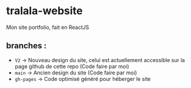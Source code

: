 # tralala-website
Mon site portfolio, fait en ReactJS

## branches :
- `V2` -> Nouveau design du site, celui est actuellement accessible sur la page github de cette repo (Code faire par moi)
- `main` -> Ancien design du site (Code faire par moi)
- `gh-pages` -> Code optimisé généré pour héberger le site 
